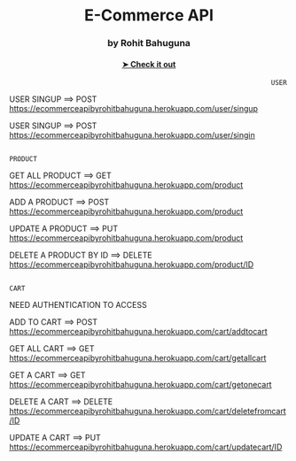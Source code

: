 <h1 align="center" >  E-Commerce API </h1>
<h3 align="center">by Rohit Bahuguna </h3>
<h4 align="center"><a href="https://ecommerceapibyrohitbahuguna.herokuapp.com"> ➤ Check it out</a></h4>


                                                                      USER


USER SINGUP  ==> POST
          https://ecommerceapibyrohitbahuguna.herokuapp.com/user/singup

USER SINGUP  ==> POST
          https://ecommerceapibyrohitbahuguna.herokuapp.com/user/singin


                                                                      PRODUCT

 
GET ALL PRODUCT ==> GET
          https://ecommerceapibyrohitbahuguna.herokuapp.com/product

ADD A PRODUCT  ==> POST
           https://ecommerceapibyrohitbahuguna.herokuapp.com/product


UPDATE A PRODUCT  ==> PUT
           https://ecommerceapibyrohitbahuguna.herokuapp.com/product


DELETE A PRODUCT BY ID ==> DELETE
            https://ecommerceapibyrohitbahuguna.herokuapp.com/product/ID

   
                                                                          CART
                               
NEED AUTHENTICATION TO ACCESS
                                
ADD TO CART ==> POST                           
              https://ecommerceapibyrohitbahuguna.herokuapp.com/cart/addtocart

GET ALL CART ==> GET
              https://ecommerceapibyrohitbahuguna.herokuapp.com/cart/getallcart

GET A CART ==> GET
               https://ecommerceapibyrohitbahuguna.herokuapp.com/cart/getonecart

DELETE A CART ==> DELETE
               https://ecommerceapibyrohitbahuguna.herokuapp.com/cart/deletefromcart/ID


UPDATE A CART ==> PUT
               https://ecommerceapibyrohitbahuguna.herokuapp.com/cart/updatecart/ID
